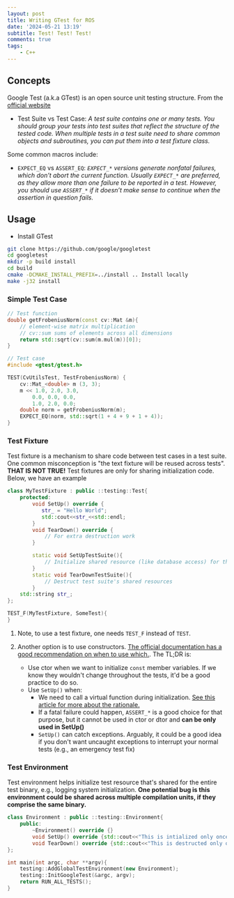 ```yaml
---
layout: post
title: Writing GTest for ROS
date: '2024-05-21 13:19'
subtitle: Test! Test! Test!
comments: true
tags:
    - C++
---
```


## Concepts

Google Test (a.k.a GTest) is an open source unit testing structure. From the [official website](http://google.github.io/googletest/primer.html)

- Test Suite vs Test Case: *A test suite contains one or many tests. You should group your tests into test suites that reflect the structure of the tested code. When multiple tests in a test suite need to share common objects and subroutines, you can put them into a test fixture class.*

Some common macros include:

- `EXPECT_EQ` vs `ASSERT_EQ`: *`EXPECT_*` versions generate nonfatal failures, which don’t abort the current function. Usually `EXPECT_*` are preferred, as they allow more than one failure to be reported in a test. However, you should use  `ASSERT_*` if it doesn’t make sense to continue when the assertion in question fails.*

## Usage

- Install GTest

```bash
git clone https://github.com/google/googletest
cd googletest
mkdir -p build install
cd build
cmake -DCMAKE_INSTALL_PREFIX=../install .. Install locally
make -j32 install
```

### Simple Test Case

```cpp
// Test function
double getFrobeniusNorm(const cv::Mat &m){
    // element-wise matrix multiplication 
    // cv::sum sums of elements across all dimensions
    return std::sqrt(cv::sum(m.mul(m))[0]);
}

// Test case
#include <gtest/gtest.h>

TEST(CvUtilsTest, TestFrobeniusNorm) {
    cv::Mat_<double> m (3, 3);
    m << 1.0, 2.0, 3.0,
        0.0, 0.0, 0.0,
        1.0, 2.0, 0.0;
    double norm = getFrobeniusNorm(m);
    EXPECT_EQ(norm, std::sqrt(1 + 4 + 9 + 1 + 4));
}
```

### Test Fixture

Test fixture is a mechanism to share code between test cases in a test suite. One common misconception is "the text fixture will be reused across tests". **THAT IS NOT TRUE!** Test fixtures are only for sharing initialization code. Below, we have an example

```cpp
class MyTestFixture : public ::testing::Test{
    protected:
        void SetUp() override {
           str_ = "Hello World";
           std::cout<<str_<<std::endl;
        }
        void TearDown() override {
            // For extra destruction work
        }

        static void SetUpTestSuite(){
            // Initialize shared resource (like database access) for the entire test suite
        }
        static void TearDownTestSuite(){
            // Destruct test suite's shared resources
        }
    std::string str_;
};

TEST_F(MyTestFixture, SomeTest){
}
```

1. Note, to use a test fixture, one needs `TEST_F` instead of `TEST`.
2. Another option is to use constructors. [The official documentation has a good recommendation on when to use which.](https://google.github.io/googletest/faq.html#CtorVsSetUp). The TL;DR is:

    - Use ctor when we want to initialize `const` member variables. If we know they wouldn't change throughout the tests, it'd be a good practice to do so.
    - Use `SetUp()` when:
        - We need to call a virtual function during initialization. [See this article for more about the rationale.](./2024-01-05-cpp-virtual.markdown)
        - If a fatal failure could happen, `ASSERT_*` is a good choice for that purpose, but it cannot be used in ctor or dtor and **can be only used in SetUp()**
        - `SetUp()` can catch exceptions. Arguably, it could be a good idea if you don't want uncaught exceptions to interrupt your normal tests (e.g., an emergency test fix)

### Test Environment

Test environment helps initialize test resource that's shared for the entire test binary, e.g., logging system initialization. **One potential bug is this environment could be shared across multiple compilation units, if they comprise the same binary.**

```cpp
class Environment : public ::testing::Environment{
    public:
        ~Environment() override {}
        void SetUp() override {std::cout<<"This is intialized only once globally"<<std::endl;}
        void TearDown() override {std::cout<<"This is destructed only once globally"<<std::endl;}
};

int main(int argc, char **argv){
    testing::AddGlobalTestEnvironment(new Environment);
    testing::InitGoogleTest(&argc, argv);
    return RUN_ALL_TESTS();
}
```
